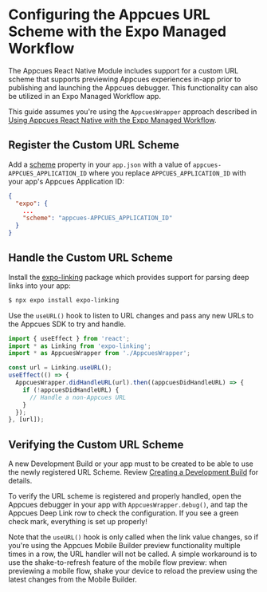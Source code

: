 # Configuring the Appcues URL Scheme with the Expo Managed Workflow

The Appcues React Native Module includes support for a custom URL scheme that supports previewing Appcues experiences in-app prior to publishing and launching the Appcues debugger. This functionality can also be utilized in an Expo Managed Workflow app.

This guide assumes you're using the `AppcuesWrapper` approach described in [Using Appcues React Native with the Expo Managed Workflow](https://github.com/appcues/appcues-react-native-module/blob/main/docs/ExpoManagedWorkflow.md).

## Register the Custom URL Scheme

Add a [scheme](https://docs.expo.dev/versions/latest/config/app/#scheme) property in your `app.json` with a value of `appcues-APPCUES_APPLICATION_ID` where you replace `APPCUES_APPLICATION_ID` with your app's Appcues Application ID:

```json
{
  "expo": {
    ...
    "scheme": "appcues-APPCUES_APPLICATION_ID"
  }
}
```

## Handle the Custom URL Scheme

Install the [expo-linking](https://docs.expo.dev/versions/latest/sdk/linking) package which provides support for parsing deep links into your app:

```sh 
$ npx expo install expo-linking
```

Use the `useURL()` hook to listen to URL changes and pass any new URLs to the Appcues SDK to try and handle.

```js
import { useEffect } from 'react';
import * as Linking from 'expo-linking';
import * as AppcuesWrapper from './AppcuesWrapper';

const url = Linking.useURL();
useEffect(() => {
  AppcuesWrapper.didHandleURL(url).then((appcuesDidHandleURL) => {
    if (!appcuesDidHandleURL) {
      // Handle a non-Appcues URL
    }
  });
}, [url]);
```

## Verifying the Custom URL Scheme

A new Development Build or your app must to be created to be able to use the newly registered URL Scheme. Review [Creating a Development Build](https://github.com/appcues/appcues-react-native-module/blob/main/docs/ExpoManagedWorkflow.md#create-a-development-build) for details.

To verify the URL scheme is registered and properly handled, open the Appcues debugger in your app with `AppcuesWrapper.debug()`, and tap the Appcues Deep Link row to check the configuration. If you see a green check mark, everything is set up properly!

Note that the `useURL()` hook is only called when the link value changes, so if you're using the Appcues Mobile Builder preview functionality multiple times in a row, the URL handler will not be called. A simple workaround is to use the shake-to-refresh feature of the mobile flow preview: when previewing a mobile flow, shake your device to reload the preview using the latest changes from the Mobile Builder.
